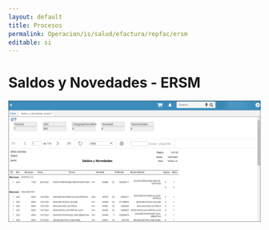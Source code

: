 ```yaml
---
layout: default
title: Procesos
permalink: Operacion/is/salud/efactura/repfac/ersm
editable: si
---
```


# Saldos y Novedades - ERSM

![](ersm.png)
